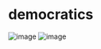# democratics

![image](https://github.com/maheshwarang001/democratics/assets/76471375/a2d0ace0-79b5-46bd-b5f5-206c01da1e1d) ![image](https://github.com/maheshwarang001/democratics/assets/76471375/e5149c92-40bd-4fb6-9ee9-94fc6783fa57)

